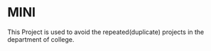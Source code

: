 # MINI
This Project is used to avoid the repeated(duplicate) projects in the department of college.
